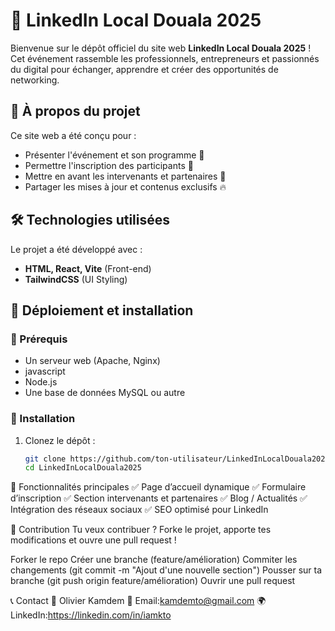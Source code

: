 # 🚀 LinkedIn Local Douala 2025

Bienvenue sur le dépôt officiel du site web **LinkedIn Local Douala 2025** !  
Cet événement rassemble les professionnels, entrepreneurs et passionnés du digital pour échanger, apprendre et créer des opportunités de networking.

## 🌟 À propos du projet

Ce site web a été conçu pour :
- Présenter l'événement et son programme 📅
- Permettre l'inscription des participants 📝
- Mettre en avant les intervenants et partenaires 🎤
- Partager les mises à jour et contenus exclusifs 🔥

## 🛠️ Technologies utilisées

Le projet a été développé avec :
- **HTML, React, Vite** (Front-end)
- **TailwindCSS** (UI Styling)

## 🚀 Déploiement et installation

### 🔧 Prérequis
- Un serveur web (Apache, Nginx)
- javascript
- Node.js 
- Une base de données MySQL ou autre

### 📌 Installation
1. Clonez le dépôt :
   ```sh
   git clone https://github.com/ton-utilisateur/LinkedInLocalDouala2025.git
   cd LinkedInLocalDouala2025

🎯 Fonctionnalités principales
✅ Page d’accueil dynamique
✅ Formulaire d’inscription
✅ Section intervenants et partenaires
✅ Blog / Actualités
✅ Intégration des réseaux sociaux
✅ SEO optimisé pour LinkedIn

📌 Contribution
Tu veux contribuer ? Forke le projet, apporte tes modifications et ouvre une pull request !

Forker le repo
Créer une branche (feature/amélioration)
Commiter les changements (git commit -m "Ajout d'une nouvelle section")
Pousser sur ta branche (git push origin feature/amélioration)
Ouvrir une pull request

📞 Contact
👤 Olivier Kamdem
📩 Email:kamdemto@gmail.com
🌍 LinkedIn:https://linkedin.com/in/iamkto